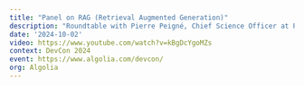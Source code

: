 ```yaml
---
title: "Panel on RAG (Retrieval Augmented Generation)"
description: "Roundtable with Pierre Peigné, Chief Science Officer at PRISM Eval & Alessandro Benedetti, Director at Sease, on Retrieval-Augmented Generation: why it's relevant today, what are the potential benefits and risks, and how to do it properly to capture most of its value in your projects."
date: '2024-10-02'
video: https://www.youtube.com/watch?v=kBgDcYgoMZs
context: DevCon 2024
event: https://www.algolia.com/devcon/
org: Algolia
---
```

